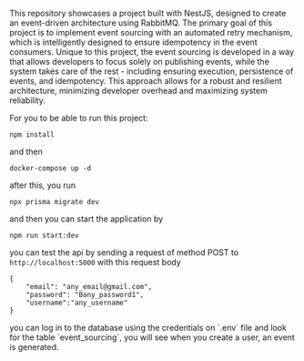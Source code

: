 
This repository showcases a project built with NestJS, designed to create an event-driven architecture using RabbitMQ. The primary goal of this project is to implement event sourcing with an automated retry mechanism, which is intelligently designed to ensure idempotency in the event consumers. Unique to this project, the event sourcing is developed in a way that allows developers to focus solely on publishing events, while the system takes care of the rest - including ensuring execution, persistence of events, and idempotency. This approach allows for a robust and resilient architecture, minimizing developer overhead and maximizing system reliability.

For you to be able to run this project:

``` 
npm install
```
and then
``` 
docker-compose up -d
```
after this, you run
```
npx prisma migrate dev
```
and then you can start the application by
``` 
npm run start:dev
```

you can test the api by sending a request of method POST to  `http://localhost:5000` with this request body
```
{
	"email": "any_email@gmail.com",
	"password": "Bany_password1",
	"username":"any_username"
}
```
you can log in to the database using the credentials on ´.env´ file and look for the table ´event_sourcing´, you will see when you create a user, an event is generated.
